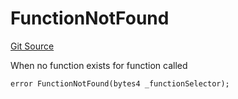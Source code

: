 # FunctionNotFound
[Git Source](https://github.com/thrackle-io/rules-engine/blob/8e8136863cc533050498938ef97f694c7b6600c3/src/client/token/handler/diamond/HandlerDiamond.sol)

When no function exists for function called


```solidity
error FunctionNotFound(bytes4 _functionSelector);
```

